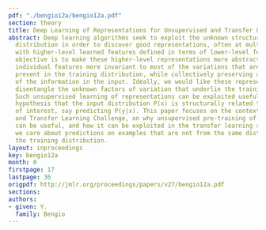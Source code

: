 ```yaml
---
pdf: "./bengio12a/bengio12a.pdf"
section: theory
title: Deep Learning of Representations for Unsupervised and Transfer Learning
abstract: Deep learning algorithms seek to exploit the unknown structure in the input
  distribution in order to discover good representations, often at multiple levels,
  with higher-level learned features defined in terms of lower-level features. The
  objective is to make these higher-level representations more abstract, with their
  individual features more invariant to most of the variations that are typically
  present in the training distribution, while collectively preserving as much as possible
  of the information in the input. Ideally, we would like these representations to
  disentangle the unknown factors of variation that underlie the training distribution.
  Such unsupervised learning of representations can be exploited usefully under the
  hypothesis that the input distribution P(x) is structurally related to some task
  of interest, say predicting P(y|x). This paper focuses on the context of the Unsupervised
  and Transfer Learning Challenge, on why unsupervised pre-training of representations
  can be useful, and how it can be exploited in the transfer learning scenario, where
  we care about predictions on examples that are not from the same distribution as
  the training distribution.
layout: inproceedings
key: bengio12a
month: 0
firstpage: 17
lastpage: 36
origpdf: http://jmlr.org/proceedings/papers/v27/bengio12a.pdf
sections: 
authors:
- given: Y.
  family: Bengio
---
```

